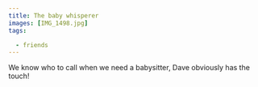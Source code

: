 ```yaml
---
title: The baby whisperer
images: [IMG_1498.jpg]
tags:

  - friends
---
```

We know who to call when we need a babysitter, Dave obviously has the touch!